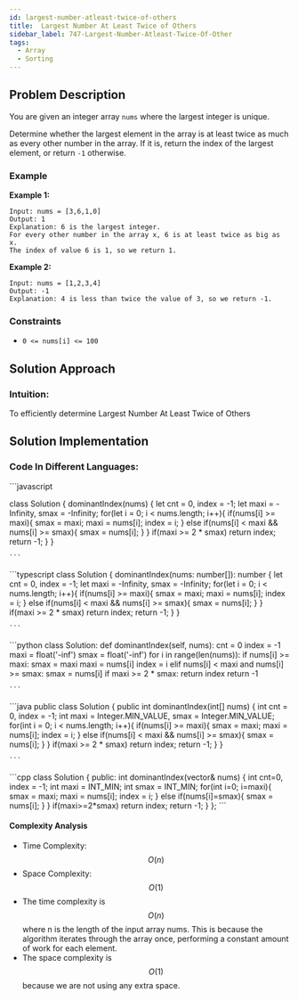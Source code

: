 ```yaml
---
id: largest-number-atleast-twice-of-others
title:  Largest Number At Least Twice of Others
sidebar_label: 747-Largest-Number-Atleast-Twice-Of-Other
tags:
  - Array
  - Sorting
---
```


## Problem Description
You are given an integer array `nums` where the largest integer is unique.

Determine whether the largest element in the array is at least twice as much as every other number in the array. If it is, return the index of the largest element, or return `-1` otherwise.

### Example

**Example 1:**


```
Input: nums = [3,6,1,0]
Output: 1
Explanation: 6 is the largest integer.
For every other number in the array x, 6 is at least twice as big as x.
The index of value 6 is 1, so we return 1.
```
**Example 2:**
```
Input: nums = [1,2,3,4]
Output: -1
Explanation: 4 is less than twice the value of 3, so we return -1.
```
### Constraints

- `0 <= nums[i] <= 100`

## Solution Approach

### Intuition:

To efficiently determine Largest Number At Least Twice of Others
## Solution Implementation

### Code In Different Languages:

<Tabs>
  <TabItem value="JavaScript" label="JavaScript" default>
  <SolutionAuthor name="@Ishitamukherjee2004"/>
   ```javascript
    
class Solution {
  dominantIndex(nums) {
    let cnt = 0, index = -1;
    let maxi = -Infinity, smax = -Infinity;
    for(let i = 0; i < nums.length; i++){
      if(nums[i] >= maxi){
        smax = maxi;
        maxi = nums[i];
        index = i;
      } else if(nums[i] < maxi && nums[i] >= smax){
        smax = nums[i];
      }
    }
    if(maxi >= 2 * smax) return index;
    return -1;
  }
}





    ```

  </TabItem>
  <TabItem value="TypeScript" label="TypeScript">
  <SolutionAuthor name="@Ishitamukherjee2004"/> 
   ```typescript
    class Solution {
  dominantIndex(nums: number[]): number {
    let cnt = 0, index = -1;
    let maxi = -Infinity, smax = -Infinity;
    for(let i = 0; i < nums.length; i++){
      if(nums[i] >= maxi){
        smax = maxi;
        maxi = nums[i];
        index = i;
      } else if(nums[i] < maxi && nums[i] >= smax){
        smax = nums[i];
      }
    }
    if(maxi >= 2 * smax) return index;
    return -1;
  }
}




    ```

  </TabItem>
  <TabItem value="Python" label="Python"> 
  <SolutionAuthor name="@Ishitamukherjee2004"/>
   ```python
  class Solution:
    def dominantIndex(self, nums):
        cnt = 0
        index = -1
        maxi = float('-inf')
        smax = float('-inf')
        for i in range(len(nums)):
            if nums[i] >= maxi:
                smax = maxi
                maxi = nums[i]
                index = i
            elif nums[i] < maxi and nums[i] >= smax:
                smax = nums[i]
        if maxi >= 2 * smax:
            return index
        return -1





    ```

  </TabItem>
  <TabItem value="Java" label="Java">
  <SolutionAuthor name="@Ishitamukherjee2004"/>
   ```java
    public class Solution {
    public int dominantIndex(int[] nums) {
        int cnt = 0, index = -1;
        int maxi = Integer.MIN_VALUE, smax = Integer.MIN_VALUE;
        for(int i = 0; i < nums.length; i++){
            if(nums[i] >= maxi){
                smax = maxi;
                maxi = nums[i];
                index = i;
            } else if(nums[i] < maxi && nums[i] >= smax){
                smax = nums[i];
            }
        }
        if(maxi >= 2 * smax) return index;
        return -1;
    }
}




    ```

  </TabItem>
  <TabItem value="C++" label="C++">
  <SolutionAuthor name="@Ishitamukherjee2004"/>
   ```cpp
class Solution {
public:
    int dominantIndex(vector<int>& nums) {
        int cnt=0, index = -1;
        int maxi = INT_MIN;
        int smax = INT_MIN;
        for(int i=0; i<nums.size(); i++){
            if(nums[i]>=maxi){
                smax = maxi;
                maxi = nums[i];
                index = i;
            }
            else if(nums[i]<maxi && nums[i]>=smax){
                smax = nums[i];
            }
        }
        if(maxi>=2*smax) return index;
        return -1;
    }
};
```
</TabItem> 
</Tabs>

#### Complexity Analysis

- Time Complexity: $$O(n)$$
- Space Complexity: $$O(1)$$
- The time complexity is $$O(n)$$ where n is the length of the input array nums. This is because the algorithm iterates through the array once, performing a constant amount of work for each element.
- The space complexity is $$O(1)$$ because we are not using any extra space.